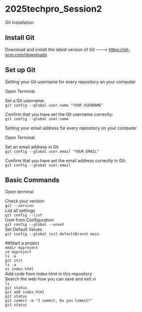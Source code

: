 # 2025techpro_Session2
Git Installation

## Install Git
Download and install the latest version of Git ---> https://git-scm.com/downloads<br>
## Set up Git 
Setting your Git username for every repository on your computer <br>

Open Terminal.<br>

Set a Git username:  <br>
`git config --global user.name "YOUR USERNAME"`<br>

Confirm that you have set the Git username correctly:  <br>
`git config --global user.name`<br>


Setting your email address for every repository on your computer <br>

Open Terminal.<br>

Set an email address in Git  <br>
`git config --global user.email "YOUR_EMAIL" `<br>

Confirm that you have set the email address correctly in Git:  <br>
`git config --global user.email `  <br>
## Basic Commands  <br>

Open terminal  <br>

Check your version  <br>
`git --version  `<br>
List all settings<br>
`git config --list`<br>
Uset from Configuration<br>
`git config --global --unset`<br>
Set Default Values<br>
`git config --global init.defaultBranch main`<br>

##Start a project<br>
`mkdir myproject`<br>
`cd myproject`<br>
`ls -a`<br>
`git init `<br>
`ls -a`<br>
`vi index.html`<br>
Add code from index.html in this repository  <br>
Search the web how you can save and exit vi  <br>
`ls`<br>
`git status` <br>
`git add index.html`<br>
`git status`<br>
`git commit -m "I commit, Do you Commit?"`<br>
`git status`<br>


